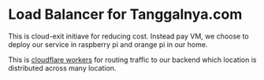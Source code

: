 # Load Balancer for Tanggalnya.com
This is cloud-exit initiave for reducing cost. Instead pay VM, we choose to deploy our service in raspberry pi and orange pi in our home.

This is [cloudflare workers](https://workers.cloudflare.com) for routing traffic to our backend which location is distributed across many location.
